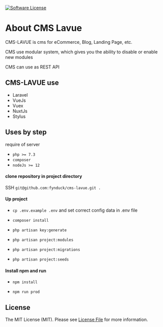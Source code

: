 [![Software License](https://img.shields.io/badge/license-MIT-brightgreen.svg?style=flat-square)](LICENSE.md)

# About CMS Lavue

CMS-LAVUE is cms for eCommerce, Blog, Landing Page, etc.

CMS use modular system, which gives you the ability to disable or enable new modules

CMS can use as REST API

## CMS-LAVUE use
- Laravel
- VueJs
- Vuex
- NuxtJs
- Stylus

## Uses by step

require of server

- ```php >= 7.3```
- ```composer```
- ```nodeJs >= 12```

#### clone repository in project directory
SSH ```git@github.com:fynduck/cms-lavue.git .```

#### Up project

 - ```cp .env.example .env``` and set correct config data in .env file
 
 - ```composer install```
 
 - ```php artisan key:generate```
 
 - ```php artisan project:modules```
 
 - ```php artisan project:migrations```
 
 - ```php artisan project:seeds```
 
 #### Install npm and run
 
 - ```npm install```
 
 - ```npm run prod```

## License
The MIT License (MIT). Please see [License File](/LICENSE) for more information.
